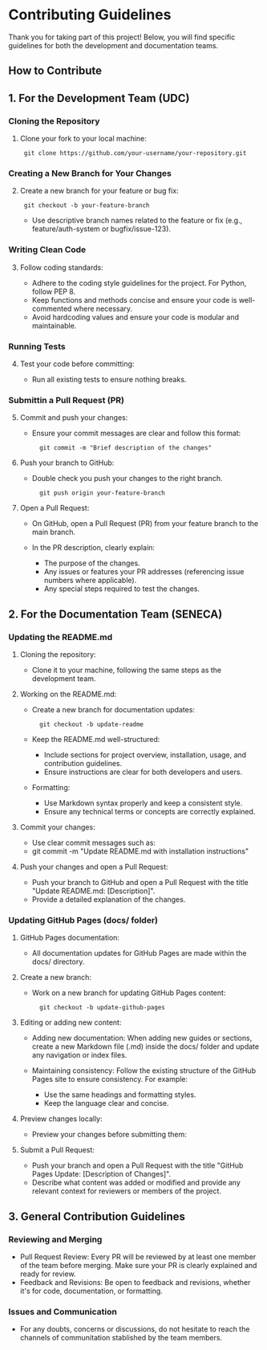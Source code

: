 # Contributing Guidelines
Thank you for taking part of this project! Below, you will find specific guidelines for both the development and documentation teams.

## How to Contribute

## 1. For the Development Team (UDC)

### Cloning the Repository 

1. Clone your fork to your local machine:

        git clone https://github.com/your-username/your-repository.git

### Creating a New Branch for Your Changes 

2. Create a new branch for your feature or bug fix:

        git checkout -b your-feature-branch

    - Use descriptive branch names related to the feature or fix (e.g., feature/auth-system or bugfix/issue-123).

### Writing Clean Code 

3. Follow coding standards:

    - Adhere to the coding style guidelines for the project. For Python, follow PEP 8.
    - Keep functions and methods concise and ensure your code is well-commented where necessary.
    - Avoid hardcoding values and ensure your code is modular and maintainable.

### Running Tests 
    
4. Test your code before committing:

    - Run all existing tests to ensure nothing breaks.

### Submittin a Pull Request (PR) 

5. Commit and push your changes:

    - Ensure your commit messages are clear and follow this format:

            git commit -m "Brief description of the changes"

6. Push your branch to GitHub:

    - Double check you push your changes to the right branch.

            git push origin your-feature-branch

7. Open a Pull Request:

    - On GitHub, open a Pull Request (PR) from your feature branch to the main branch.
    - In the PR description, clearly explain:

        - The purpose of the changes.
        - Any issues or features your PR addresses (referencing issue numbers where applicable).
        - Any special steps required to test the changes.



## 2. For the Documentation Team (SENECA)

### Updating the README.md 

1. Cloning the repository:

    - Clone it to your machine, following the same steps as the development team.

2. Working on the README.md:

    - Create a new branch for documentation updates:

            git checkout -b update-readme
            
    - Keep the README.md well-structured:

        - Include sections for project overview, installation, usage, and contribution guidelines.
        - Ensure instructions are clear for both developers and users.

    - Formatting:

        - Use Markdown syntax properly and keep a consistent style.
        - Ensure any technical terms or concepts are correctly explained.

3. Commit your changes:

    - Use clear commit messages such as:
    - git commit -m "Update README.md with installation instructions"

4. Push your changes and open a Pull Request:

    - Push your branch to GitHub and open a Pull Request with the title "Update README.md: [Description]".
    - Provide a detailed explanation of the changes.


### Updating GitHub Pages (docs/ folder) 

1. GitHub Pages documentation:

    - All documentation updates for GitHub Pages are made within the docs/ directory.

2. Create a new branch:

    - Work on a new branch for updating GitHub Pages content:

            git checkout -b update-github-pages

3. Editing or adding new content:

    - Adding new documentation: When adding new guides or sections, create a new Markdown file (.md) 
      inside the docs/ folder and update any navigation or index files.

    - Maintaining consistency: Follow the existing structure of the GitHub Pages site to ensure consistency. For example:
        - Use the same headings and formatting styles.
        - Keep the language clear and concise.


4. Preview changes locally:

    - Preview your changes before submitting them:

5. Submit a Pull Request:

    - Push your branch and open a Pull Request with the title "GitHub Pages Update: [Description of Changes]".
    - Describe what content was added or modified and provide any relevant context for reviewers or members of the project.


## 3. General Contribution Guidelines

### Reviewing and Merging

- Pull Request Review: Every PR will be reviewed by at least one member of the team before merging. Make sure your PR is clearly explained and ready for review.
- Feedback and Revisions: Be open to feedback and revisions, whether it's for code, documentation, or formatting.

### Issues and Communication 

- For any doubts, concerns or discussions, do not hesitate to reach the channels of communitation stablished by the team members.